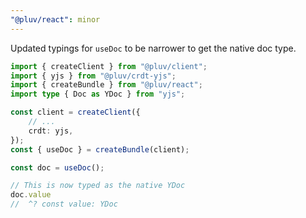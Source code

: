 ```yaml
---
"@pluv/react": minor
---
```


Updated typings for `useDoc` to be narrower to get the native doc type.

```ts
import { createClient } from "@pluv/client";
import { yjs } from "@pluv/crdt-yjs";
import { createBundle } from "@pluv/react";
import type { Doc as YDoc } from "yjs";

const client = createClient({
    // ...
    crdt: yjs,
});
const { useDoc } = createBundle(client);

const doc = useDoc();

// This is now typed as the native YDoc
doc.value
//  ^? const value: YDoc
```
